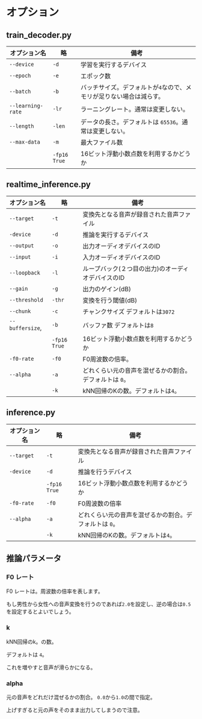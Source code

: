 # オプション

## train_decoder.py
| オプション名 | 略 | 備考 |
|---| --- | ---|
|`--device`| `-d` | 学習を実行するデバイス |
|`--epoch`|  `-e` | エポック数 |
|`--batch`| `-b`| バッチサイズ。デフォルトが`4`なので、メモリが足りない場合は減らす。 |
|`--learning-rate`| `-lr` | ラーニングレート。通常は変更しない。 |
|`--length`|`-len` | データの長さ。デフォルトは `65536`。通常は変更しない。 |
|`--max-data`| `-m` | 最大ファイル数 |
|  |`-fp16 True`| 16ビット浮動小数点数を利用するかどうか |

## realtime_inference.py
| オプション名 | 略 | 備考 |
|---| --- | ---|
|`--target`|`-t`| 変換先となる音声が録音された音声ファイル |
|`-device`| `-d` | 推論を実行するデバイス |
|`--output`| `-o` | 出力オーディオデバイスのID |
|`--input`| `-i` | 入力オーディオデバイスのID |
|`--loopback`| `-l` | ループバック(２つ目の出力)のオーディオデバイスのID |
|`--gain`| `-g` | 出力のゲイン(dB) |
|`--threshold`| `-thr` | 変換を行う閾値(dB) |
|`--chunk`| `-c` | チャンクサイズ デフォルトは`3072` |
|`--buffersize`,| `-b` | バッファ数 デフォルトは`8`|
|| `-fp16 True`| 16ビット浮動小数点数を利用するかどうか |
|`-f0-rate` | `-f0`| F0周波数の倍率。 |
|`--alpha`| `-a` | どれくらい元の音声を混ぜるかの割合。 デフォルトは `0`。 |
||`-k`| kNN回帰のKの数。デフォルトは`4`。 |

## inference.py
| オプション名 | 略 | 備考 |
|---| --- | ---|
|`--target`|`-t`| 変換先となる音声が録音された音声ファイル |
|`-device`| `-d` | 推論を行うデバイス |
|| `-fp16 True`| 16ビット浮動小数点数を利用するかどうか |
|`-f0-rate` | `-f0`| F0周波数の倍率 |
|`--alpha`| `-a` | どれくらい元の音声を混ぜるかの割合。デフォルトは `0`。 |
||`-k`| kNN回帰のKの数。デフォルトは`4`。 |


## 推論パラメータ

### F0 レート
F0 レートは。周波数の倍率を表します。

もし男性から女性への音声変換を行うのであれば`2.0`を設定し、逆の場合は`0.5`を設定するとよいでしょう。

### k
kNN回帰のk。の数。

デフォルトは `4`。

これを増やすと音声が滑らかになる。

### alpha
元の音声をどれだけ混ぜるかの割合。 `0.0`から`1.0`の間で指定。

上げすぎると元の声をそのまま出力してしまうので注意。